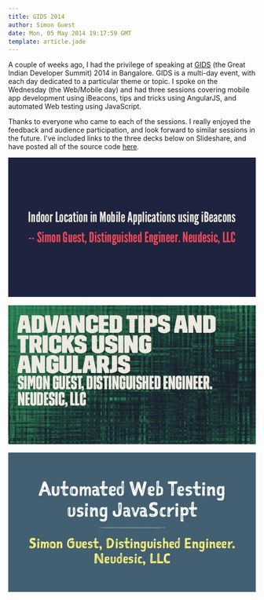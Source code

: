 ```yaml
---
title: GIDS 2014
author: Simon Guest
date: Mon, 05 May 2014 19:17:59 GMT
template: article.jade
---
```


A couple of weeks ago, I had the privilege of speaking at [GIDS](http://www.developermarch.com/developersummit/about.html) (the Great Indian Developer Summit) 2014 in Bangalore. GIDS is a multi-day event, with each day dedicated to a particular theme or topic. I spoke on the Wednesday (the Web/Mobile day) and had three sessions covering mobile app development using iBeacons, tips and tricks using AngularJS, and automated Web testing using JavaScript.

<span class="more"></span>

Thanks to everyone who came to each of the sessions. I really enjoyed the feedback and audience participation, and look forward to similar sessions in the future. I've included links to the three decks below on Slideshare, and have posted all of the source code [here](http://github.com/simonguest/gids).

[![Indoor location in mobile applications using iBeacons](ibeacons.jpg)](http://www.slideshare.net/simonguest/indoor-location-in-mobile-applications-using-i-beacons)

[![Advanced Tips & Tricks for using Angular JS](angularjs.jpg)](http://www.slideshare.net/simonguest/advanced-tips-tricks-for-using-angular-js)

[![Automated Web Testing using JavaScript](webtesting.jpg)](http://www.slideshare.net/simonguest/automated-web-testing-using-javascript)

